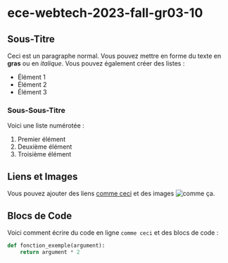 # ece-webtech-2023-fall-gr03-10

## Sous-Titre

Ceci est un paragraphe normal. Vous pouvez mettre en forme du texte en **gras** ou en *italique*. Vous pouvez également créer des listes :

- Élément 1
- Élément 2
- Élément 3

### Sous-Sous-Titre

Voici une liste numérotée :

1. Premier élément
2. Deuxième élément
3. Troisième élément

## Liens et Images

Vous pouvez ajouter des liens [comme ceci](https://www.example.com) et des images ![comme ça](https://www.example.com/image.jpg).

## Blocs de Code

Voici comment écrire du code en ligne `comme ceci` et des blocs de code :

```python
def fonction_exemple(argument):
    return argument * 2

